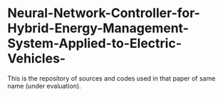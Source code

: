 # Neural-Network-Controller-for-Hybrid-Energy-Management-System-Applied-to-Electric-Vehicles-
This is the repository of sources and codes used in that paper of same name (under evaluation).
